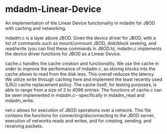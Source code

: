 # mdadm-Linear-Device

An implementation of the Linear Device functionality in mdadm for JBOD with caching and networking.

mdadm.c is a layer above JBOD. Given the device driver for JBOD, with a list of commands such as mount/unmount JBOD, disk/block seeking, and read/write (you can find these commands in JBOD.h), mdadm.c implements the device driver functions for JBOD as a Linear Device.

cache.c handles the cache creation and functionality. We use the cache in order to improve the performance of mdadm.c, as storing blocks into the cache allows to read from the disk less. This overall reduces the latency. We utilize write through caching here and implement the least recently used (LRU) cache replacement policy. The cache itself, for testing purposes, is able to range from a size of 2 to 4096 entries. The functions of cache.c can be seen implemented in mdadm.c--specifically in mdadm_read and mdadm_write.

net.c allows for execution of JBOD operations over a network. This file contains the functions for connecting/disconnecting to the JBOD server, execution of networks reads and writes, and for creating, sending, and receiving packets.
